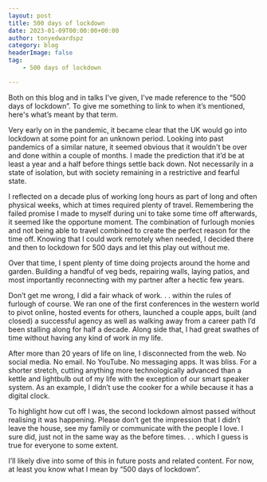 ```yaml
---
layout: post
title: 500 days of lockdown
date: 2023-01-09T00:00:00+00:00
author: tonyedwardspz
category: blog
headerImage: false
tag: 
    - 500 days of lockdown

---
```


Both on this blog and in talks I've given, I've made reference to the “500 days of lockdown”. To give me something to link to when it’s mentioned, here's what’s meant by that term.

Very early on in the pandemic, it became clear that the UK would go into lockdown at some point for an unknown period. Looking into past pandemics of a similar nature, it seemed obvious that it wouldn't be over and done within a couple of months. I made the prediction that it’d be at least a year and a half before things settle back down. Not necessarily in a state of isolation, but with society remaining in a restrictive and fearful state.

I reflected on a decade plus of working long hours as part of long and often physical weeks, which at times required plenty of travel.  Remembering the failed promise I made to myself during uni to take some time off afterwards, it seemed like the opportune moment. The combination of furlough monies and not being able to travel combined to create the perfect reason for the time off.  Knowing that I could work remotely when needed, I decided there and then to lockdown for 500 days and let this play out without me.

Over that time, I spent plenty of time doing projects around the home and garden. Building a handful of veg beds, repairing walls, laying patios, and most importantly reconnecting with my partner after a hectic few years.

Don’t get me wrong, I did a fair whack of work. . . within the rules of furlough of course. We ran one of the first conferences in the western world to pivot online, hosted events for others, launched a couple apps, built (and closed) a successful agency as well as walking away from a career path I’d been stalling along for half a decade. Along side that, I had great swathes of time without having any kind of work in my life. 

After more than 20 years of life on line, I disconnected from the web. No social media. No email. No YouTube. No messaging apps. It was bliss. For a shorter stretch, cutting anything more technologically advanced than a kettle and lightbulb out of my life with the exception of our smart speaker system. As an example, I didn’t use the cooker for a while because it has a digital clock.

To highlight how cut off I was, the second lockdown almost passed without realising it was happening. Please don’t get the impression that I didn’t leave the house, see my family or communicate with the people I love. I sure did, just not in the same way as the before times. . . which I guess is true for everyone to some extent.

I’ll likely dive into some of this in future posts and related content. For now, at least you know what I mean by “500 days of lockdown”.
